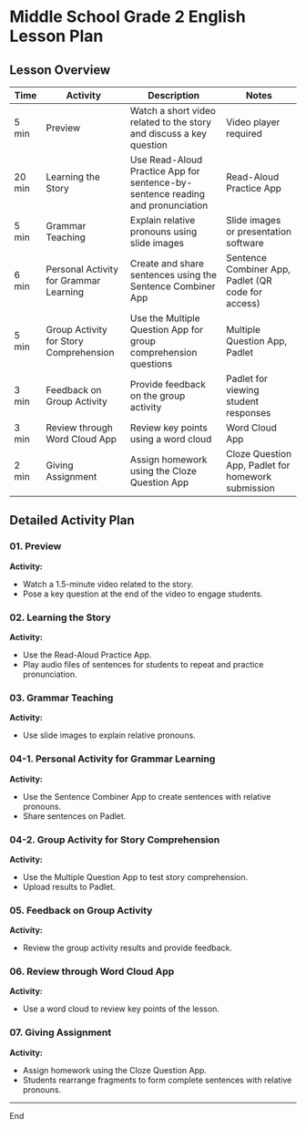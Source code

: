 # Middle School Grade 2 English Lesson Plan

## Lesson Overview

| Time  | Activity                                            | Description                                                                          | Notes                                                                                  |
|-------|-----------------------------------------------------|--------------------------------------------------------------------------------------|---------------------------------------------------------------------------------------|
| 5 min | Preview                                             | Watch a short video related to the story and discuss a key question                  | Video player required                                                                 |
| 20 min| Learning the Story                                  | Use Read-Aloud Practice App for sentence-by-sentence reading and pronunciation       | Read-Aloud Practice App                                                               |
| 5 min | Grammar Teaching                                    | Explain relative pronouns using slide images                                         | Slide images or presentation software                                                 |
| 6 min | Personal Activity for Grammar Learning              | Create and share sentences using the Sentence Combiner App                           | Sentence Combiner App, Padlet (QR code for access)                                     |
| 5 min | Group Activity for Story Comprehension              | Use the Multiple Question App for group comprehension questions                      | Multiple Question App, Padlet                                                         |
| 3 min | Feedback on Group Activity                          | Provide feedback on the group activity                                               | Padlet for viewing student responses                                                  |
| 3 min | Review through Word Cloud App                       | Review key points using a word cloud                                                 | Word Cloud App                                                                        |
| 2 min | Giving Assignment                                   | Assign homework using the Cloze Question App                                         | Cloze Question App, Padlet for homework submission                                    |

## Detailed Activity Plan

### 01. Preview

**Activity:**
- Watch a 1.5-minute video related to the story.
- Pose a key question at the end of the video to engage students.

### 02. Learning the Story

**Activity:**
- Use the Read-Aloud Practice App.
- Play audio files of sentences for students to repeat and practice pronunciation.

### 03. Grammar Teaching

**Activity:**
- Use slide images to explain relative pronouns.


### 04-1. Personal Activity for Grammar Learning

**Activity:**
- Use the Sentence Combiner App to create sentences with relative pronouns.
- Share sentences on Padlet.


### 04-2. Group Activity for Story Comprehension

**Activity:**
- Use the Multiple Question App to test story comprehension.
- Upload results to Padlet.


### 05. Feedback on Group Activity

**Activity:**
- Review the group activity results and provide feedback.


### 06. Review through Word Cloud App

**Activity:**
- Use a word cloud to review key points of the lesson.


### 07. Giving Assignment

**Activity:**
- Assign homework using the Cloze Question App.
- Students rearrange fragments to form complete sentences with relative pronouns.





---


End
